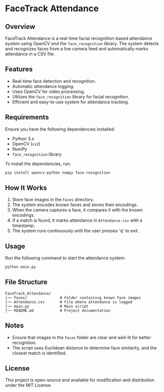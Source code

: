 # FaceTrack Attendance

## Overview
FaceTrack Attendance is a real-time facial recognition-based attendance system using OpenCV and the `face_recognition` library. The system detects and recognizes faces from a live camera feed and automatically marks attendance in a CSV file.

## Features
- Real-time face detection and recognition.
- Automatic attendance logging.
- Uses OpenCV for video processing.
- Utilizes the `face_recognition` library for facial recognition.
- Efficient and easy-to-use system for attendance tracking.

## Requirements
Ensure you have the following dependencies installed:
- Python 3.x
- OpenCV (`cv2`)
- NumPy
- `face_recognition` library

To install the dependencies, run:
```bash
pip install opencv-python numpy face-recognition
```

## How It Works
1. Store face images in the `Faces` directory.
2. The system encodes known faces and stores their encodings.
3. When the camera captures a face, it compares it with the known encodings.
4. If a match is found, it marks attendance in `Attendance.csv` with a timestamp.
5. The system runs continuously until the user presses 'q' to exit.

## Usage
Run the following command to start the attendance system:
```bash
python main.py
```

## File Structure
```
FaceTrack_Attendance/
│── Faces/               # Folder containing known face images
│── Attendance.csv       # File where attendance is logged
│── main.py              # Main script
│── README.md            # Project documentation
```

## Notes
- Ensure that images in the `Faces` folder are clear and well-lit for better recognition.
- The script uses Euclidean distance to determine face similarity, and the closest match is identified.

## License
This project is open-source and available for modification and distribution under the MIT License.

